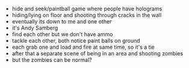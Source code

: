- hide and seek/paintball game where people have holograms
- hiding/lying on floor and shooting through cracks in the wall
- eventually its down to me and one other
- it's Andy Samberg
- find each other but we don't have ammo
- tackle each other, both notice paint balls on ground
- each grab one and load and fire at same time, so it's a tie
- after that a separate scene of being in an area and shooting zombies
- but the zombies can be normal?
